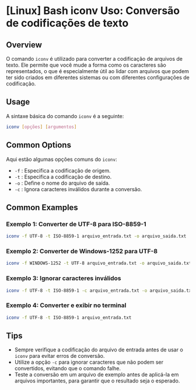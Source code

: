 # [Linux] Bash iconv Uso: Conversão de codificações de texto

## Overview
O comando `iconv` é utilizado para converter a codificação de arquivos de texto. Ele permite que você mude a forma como os caracteres são representados, o que é especialmente útil ao lidar com arquivos que podem ter sido criados em diferentes sistemas ou com diferentes configurações de codificação.

## Usage
A sintaxe básica do comando `iconv` é a seguinte:

```bash
iconv [opções] [argumentos]
```

## Common Options
Aqui estão algumas opções comuns do `iconv`:

- `-f` : Especifica a codificação de origem.
- `-t` : Especifica a codificação de destino.
- `-o` : Define o nome do arquivo de saída.
- `-c` : Ignora caracteres inválidos durante a conversão.

## Common Examples

### Exemplo 1: Converter de UTF-8 para ISO-8859-1
```bash
iconv -f UTF-8 -t ISO-8859-1 arquivo_entrada.txt -o arquivo_saida.txt
```

### Exemplo 2: Converter de Windows-1252 para UTF-8
```bash
iconv -f WINDOWS-1252 -t UTF-8 arquivo_entrada.txt -o arquivo_saida.txt
```

### Exemplo 3: Ignorar caracteres inválidos
```bash
iconv -f UTF-8 -t ISO-8859-1 -c arquivo_entrada.txt -o arquivo_saida.txt
```

### Exemplo 4: Converter e exibir no terminal
```bash
iconv -f UTF-8 -t ISO-8859-1 arquivo_entrada.txt
```

## Tips
- Sempre verifique a codificação do arquivo de entrada antes de usar o `iconv` para evitar erros de conversão.
- Utilize a opção `-c` para ignorar caracteres que não podem ser convertidos, evitando que o comando falhe.
- Teste a conversão em um arquivo de exemplo antes de aplicá-la em arquivos importantes, para garantir que o resultado seja o esperado.